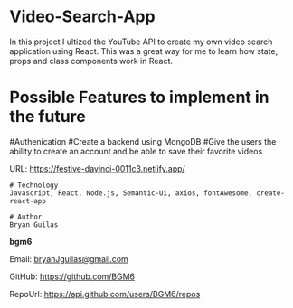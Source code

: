 # Video-Search-App
In this project I ultized the YouTube API to create my own video search application using React.
This was a great way for me to learn how state, props and class components work in React.
    
# Possible Features to implement in the future

#Authenication
#Create a backend using MongoDB
#Give the users the ability to create an account and be able to save  their favorite videos 


URL: https://festive-davinci-0011c3.netlify.app/

    # Technology
    Javascript, React, Node.js, Semantic-Ui, axios, fontAwesome, create-react-app
    
    # Author 
    Bryan Guilas
    
**bgm6**
    
Email: bryanJguilas@gmail.com
    
GitHub: https://github.com/BGM6
    
RepoUrl: https://api.github.com/users/BGM6/repos
